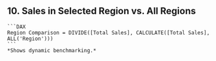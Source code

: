 ## 10. **Sales in Selected Region vs. All Regions**  
    ```DAX 
    Region Comparison = DIVIDE([Total Sales], CALCULATE([Total Sales], ALL('Region'))) 
    ```  
    *Shows dynamic benchmarking.*
